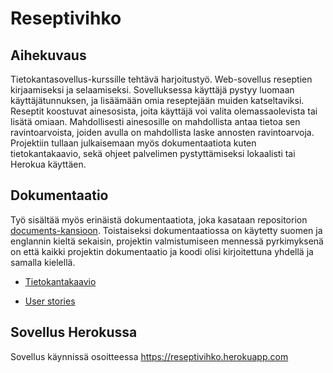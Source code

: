 # Reseptivihko
## Aihekuvaus
Tietokantasovellus-kurssille tehtävä harjoitustyö. Web-sovellus reseptien kirjaamiseksi ja selaamiseksi. Sovelluksessa käyttäjä pystyy luomaan käyttäjätunnuksen, ja lisäämään omia reseptejään muiden katseltaviksi. Reseptit koostuvat ainesosista, joita käyttäjä voi valita olemassaolevista tai lisätä omiaan. Mahdollisesti ainesosille on mahdollista antaa tietoa sen ravintoarvoista, joiden avulla on mahdollista laske annosten ravintoarvoja. Projektiin tullaan julkaisemaan myös dokumentaatiota kuten tietokantakaavio, sekä ohjeet palvelimen pystyttämiseksi lokaalisti tai Herokua käyttäen.

## Dokumentaatio
Työ sisältää myös erinäistä dokumentaatiota, joka kasataan repositorion [documents-kansioon](../master/documentation). Toistaiseksi dokumentaatiossa on käytetty suomen ja englannin kieltä sekaisin, projektin valmistumiseen mennessä pyrkimyksenä on että kaikki projektin dokumentaatio ja koodi olisi kirjoitettuna yhdellä ja samalla kielellä.

* [Tietokantakaavio](../master/documentation/database_diagram.md)

* [User stories](../master/documentation/user_stories.md)

## Sovellus Herokussa
Sovellus käynnissä osoitteessa https://reseptivihko.herokuapp.com
